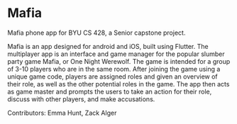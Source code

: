 # Mafia
Mafia phone app for BYU CS 428, a Senior capstone project.

Mafia is an app designed for android and iOS, built using Flutter. The multiplayer app is an interface and game manager for the popular slumber party game Mafia, or One Night Werewolf. The game is intended for a group of 3-10 players who are in the same room. After joining the game using a unique game code, players are assigned roles and given an overview of their role, as well as the other potential roles in the game. The app then acts as game master and prompts the users to take an action for their role, discuss with other players, and make accusations.

Contributors:
Emma Hunt, 
Zack Alger
